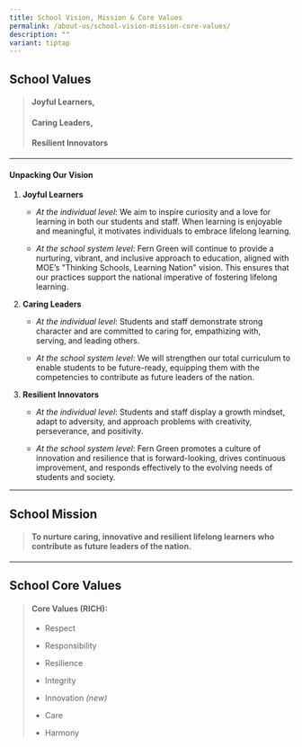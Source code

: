 ```yaml
---
title: School Vision, Mission & Core Values
permalink: /about-us/school-vision-mission-core-values/
description: ""
variant: tiptap
---
```

<h2><strong>School Values</strong></h2>
<blockquote>
<h4><strong>Joyful Learners,</strong></h4>
<h4><strong>Caring Leaders,</strong></h4>
<h4><strong>Resilient Innovators</strong></h4>
</blockquote>
<hr>
<h4><strong>Unpacking Our Vision</strong></h4>
<ol data-tight="true" class="tight">
<li>
<p><strong>Joyful Learners</strong>
</p>
<ul data-tight="true" class="tight">
<li>
<p><em>At the individual level</em>: We aim to inspire curiosity and a love
for learning in both our students and staff. When learning is enjoyable
and meaningful, it motivates individuals to embrace lifelong learning.</p>
</li>
<li>
<p><em>At the school system level</em>: Fern Green will continue to provide
a nurturing, vibrant, and inclusive approach to education, aligned with
MOE’s "Thinking Schools, Learning Nation" vision. This ensures that our
practices support the national imperative of fostering lifelong learning.</p>
</li>
</ul>
</li>
<li>
<p><strong>Caring Leaders</strong>
</p>
<ul data-tight="true" class="tight">
<li>
<p><em>At the individual level</em>: Students and staff demonstrate strong
character and are committed to caring for, empathizing with, serving, and
leading others.</p>
</li>
<li>
<p><em>At the school system level</em>: We will strengthen our total curriculum
to enable students to be future-ready, equipping them with the competencies
to contribute as future leaders of the nation.</p>
</li>
</ul>
</li>
<li>
<p><strong>Resilient Innovators</strong>
</p>
<ul data-tight="true" class="tight">
<li>
<p><em>At the individual level</em>: Students and staff display a growth
mindset, adapt to adversity, and approach problems with creativity, perseverance,
and positivity.</p>
</li>
<li>
<p><em>At the school system level</em>: Fern Green promotes a culture of
innovation and resilience that is forward-looking, drives continuous improvement,
and responds effectively to the evolving needs of students and society.</p>
</li>
</ul>
</li>
</ol>
<hr>
<h2><strong>School Mission</strong></h2>
<blockquote>
<h4>To nurture caring, innovative and resilient lifelong learners who contribute as future leaders of the nation.</h4>
</blockquote>
<hr>
<h2><strong>School Core Values</strong></h2>
<blockquote>
<h4><strong>Core Values (RICH):</strong></h4>
<ul data-tight="true" class="tight">
<li>
<p>Respect</p>
</li>
<li>
<p>Responsibility</p>
</li>
<li>
<p>Resilience</p>
</li>
<li>
<p>Integrity</p>
</li>
<li>
<p>Innovation <em>(new)</em>
</p>
</li>
<li>
<p>Care</p>
</li>
<li>
<p>Harmony</p>
</li>
</ul>
</blockquote>
<p></p>